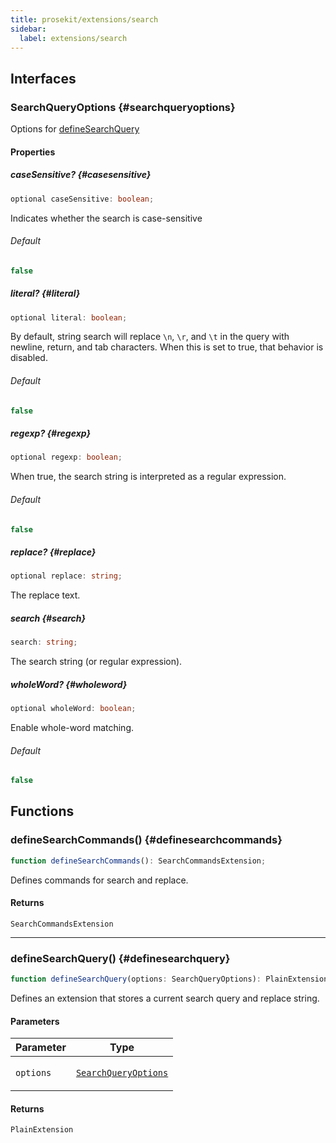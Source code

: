 ```yaml
---
title: prosekit/extensions/search
sidebar:
  label: extensions/search
---
```


<!-- DEBUG memberWithGroups 1 -->

<!-- DEBUG memberWithGroups 4 -->

<!-- DEBUG memberWithGroups 7 -->

<!-- DEBUG memberWithGroups 8 -->

<!-- DEBUG memberWithGroups 9 -->

## Interfaces

### SearchQueryOptions {#searchqueryoptions}

<!-- DEBUG memberWithGroups 1 -->

Options for [defineSearchQuery](#definesearchquery)

<!-- DEBUG memberWithGroups 4 -->

<!-- DEBUG memberWithGroups 7 -->

<!-- DEBUG memberWithGroups 8 -->

<!-- DEBUG memberWithGroups 9 -->

#### Properties

##### caseSensitive? {#casesensitive}

```ts
optional caseSensitive: boolean;
```

Indicates whether the search is case-sensitive

###### Default

```ts
false
```

##### literal? {#literal}

```ts
optional literal: boolean;
```

By default, string search will replace `\n`, `\r`, and `\t` in the query
with newline, return, and tab characters. When this is set to true, that
behavior is disabled.

###### Default

```ts
false
```

##### regexp? {#regexp}

```ts
optional regexp: boolean;
```

When true, the search string is interpreted as a regular expression.

###### Default

```ts
false
```

##### replace? {#replace}

```ts
optional replace: string;
```

The replace text.

##### search {#search}

```ts
search: string;
```

The search string (or regular expression).

##### wholeWord? {#wholeword}

```ts
optional wholeWord: boolean;
```

Enable whole-word matching.

###### Default

```ts
false
```

<!-- DEBUG memberWithGroups 10 -->

## Functions

### defineSearchCommands() {#definesearchcommands}

```ts
function defineSearchCommands(): SearchCommandsExtension;
```

Defines commands for search and replace.

#### Returns

`SearchCommandsExtension`

<!-- DEBUG inheritance start kind=4096 -->

***

### defineSearchQuery() {#definesearchquery}

```ts
function defineSearchQuery(options: SearchQueryOptions): PlainExtension;
```

Defines an extension that stores a current search query and replace string.

#### Parameters

<table>
<thead>
<tr>
<th>Parameter</th>
<th>Type</th>
</tr>
</thead>
<tbody>
<tr>
<td>

`options`

</td>
<td>

[`SearchQueryOptions`](#searchqueryoptions)

</td>
</tr>
</tbody>
</table>

#### Returns

`PlainExtension`

<!-- DEBUG inheritance start kind=4096 -->

<!-- DEBUG memberWithGroups 10 -->
